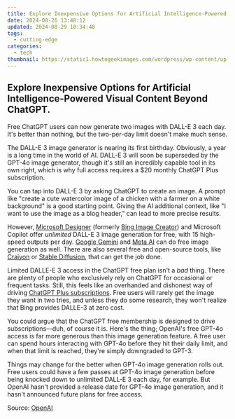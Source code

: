 ```yaml
---
title: Explore Inexpensive Options for Artificial Intelligence-Powered Visual Content Beyond ChatGPT.
date: 2024-08-26 13:48:12
updated: 2024-08-29 10:34:48
tags:
  - cutting-edge
categories:
  - tech
thumbnail: https://static1.howtogeekimages.com/wordpress/wp-content/uploads/2024/01/chatgpt-hero.jpg
---
```


## Explore Inexpensive Options for Artificial Intelligence-Powered Visual Content Beyond ChatGPT.

Free ChatGPT users can now generate two images with DALL-E 3 each day. It's better than nothing, but the two-per-day limit doesn't make much sense.

 The DALL-E 3 image generator is nearing its first birthday. Obviously, a year is a long time in the world of AI. DALL-E 3 will soon be superseded by the GPT-4o image generator, though it's still an incredibly capable tool in its own right, which is why full access requires a $20 monthly ChatGPT Plus subscription.

 You can tap into DALL-E 3 by asking ChatGPT to create an image. A prompt like "create a cute watercolor image of a chicken with a farmer on a white background" is a good starting point. Giving the AI additional context, like "I want to use the image as a blog header," can lead to more precise results.

 However, [Microsoft Designer](https://instagram-video-files.techidaily.com/updated-2024-approved-the-instagram-time-keeper-learning-to-rewind/) (formerly [Bing Image Creator](https://fox-direct.techidaily.com/advanced-speed-adjustment-techniques-in-media-editing-for-2024/)) and Microsoft Copilot offer _unlimited_ DALL-E 3 image generation for free, with 15 high-speed outputs per day. [Google Gemini](https://support.google.com/gemini/answer/14286560) and [Meta AI](https://screen-capture.techidaily.com/updated-window-warriors-choose-the-best-capture-apps/) can do free image generation as well. There are also several free and open-source tools, like [Craiyon](https://www.craiyon.com/) or [Stable Diffusion](https://stability.ai/), that can get the job done.

 Limited DALLE-E 3 access in the ChatGPT free plan isn't a _bad_ thing. There are plenty of people who exclusively rely on ChatGPT for occasional or frequent tasks. Still, this feels like an overhanded and dishonest way of driving [ChatGPT Plus subscriptions](https://activate-lock.techidaily.com/how-to-remove-icloud-on-apple-iphone-11-pro-max-smoothly-by-drfone-ios/). Free users will rarely get the image they want in two tries, and unless they do some research, they won't realize that Bing provides DALLE-3 at zero cost.

 You could argue that the ChatGPT free membership is designed to drive subscriptions—duh, of course it is. Here's the thing; OpenAI's free GPT-4o access is far more generous than this image generation feature. A free user can spend hours interacting with GPT-4o before they hit their daily limit, and when that limit is reached, they're simply downgraded to GPT-3.

 Things may change for the better when GPT-4o image generation rolls out. Free users could have a few passes at GPT-4o image generation before being knocked down to unlimited DALL-E 3 each day, for example. But OpenAI hasn't provided a release date for GPT-4o image generation, and it hasn't announced future plans for free access.

 Source: [OpenAI](https://x.com/OpenAI/status/1821644904843636871)

<ins class="adsbygoogle"
     style="display:block"
     data-ad-format="autorelaxed"
     data-ad-client="ca-pub-7571918770474297"
     data-ad-slot="1223367746"></ins>



<ins class="adsbygoogle"
     style="display:block"
     data-ad-client="ca-pub-7571918770474297"
     data-ad-slot="8358498916"
     data-ad-format="auto"
     data-full-width-responsive="true"></ins>
